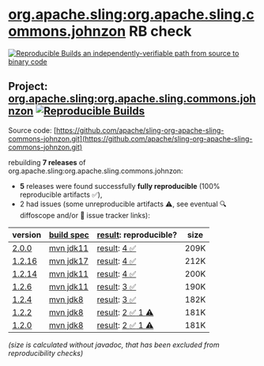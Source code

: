 [org.apache.sling:org.apache.sling.commons.johnzon](https://central.sonatype.com/artifact/org.apache.sling/org.apache.sling.commons.johnzon/versions) RB check
=======

[![Reproducible Builds](https://reproducible-builds.org/images/logos/rb.svg) an independently-verifiable path from source to binary code](https://reproducible-builds.org/)

## Project: [org.apache.sling:org.apache.sling.commons.johnzon](https://central.sonatype.com/artifact/org.apache.sling/org.apache.sling.commons.johnzon/versions) [![Reproducible Builds](https://img.shields.io/endpoint?url=https://raw.githubusercontent.com/jvm-repo-rebuild/reproducible-central/master/content/org/apache/sling/org.apache.sling.commons.johnzon/badge.json)](https://github.com/jvm-repo-rebuild/reproducible-central/blob/master/content/org/apache/sling/org.apache.sling.commons.johnzon/README.md)

Source code: [https://github.com/apache/sling-org-apache-sling-commons-johnzon.git](https://github.com/apache/sling-org-apache-sling-commons-johnzon.git)

rebuilding **7 releases** of org.apache.sling:org.apache.sling.commons.johnzon:
- **5** releases were found successfully **fully reproducible** (100% reproducible artifacts :white_check_mark:),
- 2 had issues (some unreproducible artifacts :warning:, see eventual :mag: diffoscope and/or :memo: issue tracker links):

| version | [build spec](/BUILDSPEC.md) | [result](https://reproducible-builds.org/docs/jvm/): reproducible? | size |
| -- | --------- | ------ | -- |
| [2.0.0](https://central.sonatype.com/artifact/org.apache.sling/org.apache.sling.commons.johnzon/2.0.0/pom) | [mvn jdk11](org.apache.sling.commons.johnzon-2.0.0.buildspec) | [result](org.apache.sling.commons.johnzon-2.0.0.buildinfo): [4 :white_check_mark: ](org.apache.sling.commons.johnzon-2.0.0.buildcompare) | 209K |
| [1.2.16](https://central.sonatype.com/artifact/org.apache.sling/org.apache.sling.commons.johnzon/1.2.16/pom) | [mvn jdk17](org.apache.sling.commons.johnzon-1.2.16.buildspec) | [result](org.apache.sling.commons.johnzon-1.2.16.buildinfo): [4 :white_check_mark: ](org.apache.sling.commons.johnzon-1.2.16.buildcompare) | 212K |
| [1.2.14](https://central.sonatype.com/artifact/org.apache.sling/org.apache.sling.commons.johnzon/1.2.14/pom) | [mvn jdk11](org.apache.sling.commons.johnzon-1.2.14.buildspec) | [result](org.apache.sling.commons.johnzon-1.2.14.buildinfo): [4 :white_check_mark: ](org.apache.sling.commons.johnzon-1.2.14.buildcompare) | 200K |
| [1.2.6](https://central.sonatype.com/artifact/org.apache.sling/org.apache.sling.commons.johnzon/1.2.6/pom) | [mvn jdk11](org.apache.sling.commons.johnzon-1.2.6.buildspec) | [result](org.apache.sling.commons.johnzon-1.2.6.buildinfo): [3 :white_check_mark: ](org.apache.sling.commons.johnzon-1.2.6.buildcompare) | 190K |
| [1.2.4](https://central.sonatype.com/artifact/org.apache.sling/org.apache.sling.commons.johnzon/1.2.4/pom) | [mvn jdk8](org.apache.sling.commons.johnzon-1.2.4.buildspec) | [result](org.apache.sling.commons.johnzon-1.2.4.buildinfo): [3 :white_check_mark: ](org.apache.sling.commons.johnzon-1.2.4.buildcompare) | 182K |
| [1.2.2](https://central.sonatype.com/artifact/org.apache.sling/org.apache.sling.commons.johnzon/1.2.2/pom) | [mvn jdk8](org.apache.sling.commons.johnzon-1.2.2.buildspec) | [result](org.apache.sling.commons.johnzon-1.2.2.buildinfo): [2 :white_check_mark:  1 :warning:](org.apache.sling.commons.johnzon-1.2.2.buildcompare) | 181K |
| [1.2.0](https://central.sonatype.com/artifact/org.apache.sling/org.apache.sling.commons.johnzon/1.2.0/pom) | [mvn jdk8](org.apache.sling.commons.johnzon-1.2.0.buildspec) | [result](org.apache.sling.commons.johnzon-1.2.0.buildinfo): [2 :white_check_mark:  1 :warning:](org.apache.sling.commons.johnzon-1.2.0.buildcompare) | 181K |

<i>(size is calculated without javadoc, that has been excluded from reproducibility checks)</i>
